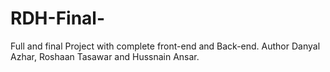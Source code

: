 # RDH-Final-
Full and final Project with complete front-end and Back-end.
 Author Danyal Azhar, Roshaan Tasawar and Hussnain Ansar.
